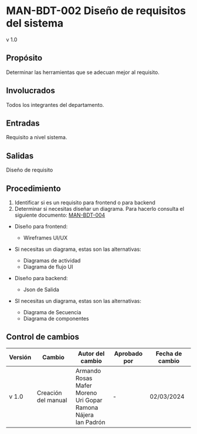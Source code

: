 # MAN-BDT-002 Diseño de requisitos del sistema
v 1.0

## Propósito

Determinar las herramientas que se adecuan mejor al requisito.

## Involucrados

Todos los integrantes del departamento.

## Entradas

Requisito a nivel sistema.

## Salidas

Diseño de requisito

## Procedimiento

1. Identificar si es un requisito para frontend o para backend
2. Determinar si necesitas diseñar un diagrama. Para hacerlo consulta el siguiente documento: [MAN-BDT-004](https://black-dot-2024.github.io/black-dot-wiki/manuales/man-bdt-004)

* Diseño para frontend:
  - Wireframes UI/UX


* Si necesitas un diagrama, estas son las alternativas: 
  - Diagramas de actividad
  - Diagrama de flujo UI


* Diseño para backend:
  - Json de Salida


* SI necesitas un diagrama, estas son las alternativas: 
  - Diagrama de Secuencia
  - Diagrama de componentes 



## Control de cambios

| Versión | Cambio                 | Autor del cambio | Aprobado por | Fecha de cambio |
| ------- | ---------------------- | ---------------- | ------------ | --------------- |
| v 1.0 | Creación del manual    | Armando Rosas <br /> Mafer Moreno <br /> Uri Gopar <br /> Ramona Nájera <br /> Ian Padrón | -       | 02/03/2024      |
